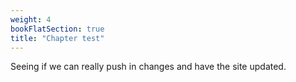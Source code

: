 ```yaml
---
weight: 4
bookFlatSection: true
title: "Chapter test"
---
```


Seeing if we can really push in changes and have the site updated.
